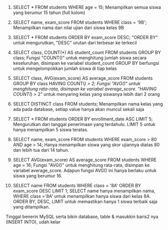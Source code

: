 1. SELECT * FROM students WHERE age = 15;
Menampilkan semua siswa yang berumur 15 tahun (full kolom)

2. SELECT name, exam_score FROM students WHERE class = '9B';
Menampilkan nama dan nilai ujian dari siswa kelas 9B

3. SELECT * FROM students ORDER BY exam_score DESC;
"ORDER BY" untuk mengurutkan, "DESC" urutan dari terbesar ke terkecil

4. SELECT class, COUNT(*) AS student_count FROM students GROUP BY class;
Fungsi "COUNT()" untuk menghitung jumlah siswa secara keseluruhan, disimpan ke variabel student_count
GROUP BY berfungsi untuk mengelompokkan jumlah siswa di tiap kelas

5. SELECT class, AVG(exam_score) AS average_score
FROM students
GROUP BY class
HAVING COUNT(*) > 2;
Fungsi "AVG()" untuk menghitung rata-rata, disimpan ke variabel average_score.
"HAVING COUNT(*) > 2" untuk menyaring kelas yang siswanya lebih dari 2 orang

6. SELECT DISTINCT class FROM students; 
Menampilkan nama kelas yang ada pada database, setiap value hanya akan muncul sekali saja

7. SELECT * FROM students ORDER BY enrollment_date ASC LIMIT 5;
Mengurutkan dari tanggal penerimaan yang terdahulu. LIMIT 5 untuk hanya menampilkan 5 siswa teratas.

8. SELECT name, exam_score 
FROM students 
WHERE exam_score > 80 AND age > 14;
Hanya menampilkan siswa yang skor ujiannya diatas 80 dan lebih tua dari 14  tahun.

9. SELECT AVG(exam_score) AS average_score FROM students WHERE age = 16;
Fungsi "AVG()" untuk menghitung rata-rata, disimpan ke variabel average_score.
Adapun fungsi AVG() ini hanya berlaku untuk siswa yang berumur 16.

11. SELECT name 
FROM students 
WHERE class = '8A' 
ORDER BY exam_score DESC 
LIMIT 1;
SELECT name hanya menampilkan nama, WHERE class ='8A' untuk menampilkan hanya siswa dari kelas 8A.
ORDER BY, DESC, LIMIT untuk memastikan hanya 1 siswa terbaik saja yang ditampilkan.

Tinggal benerin MySQL serta bikin database, table & masukkin baris2 nya (INSERT INTO), udah kelar
